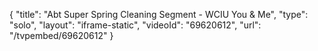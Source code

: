 {
    "title": "Abt Super Spring Cleaning Segment - WCIU You & Me",
    "type": "solo",
    "layout": "iframe-static",
    "videoId": "69620612",
    "url": "\/tvpembed\/69620612"
}